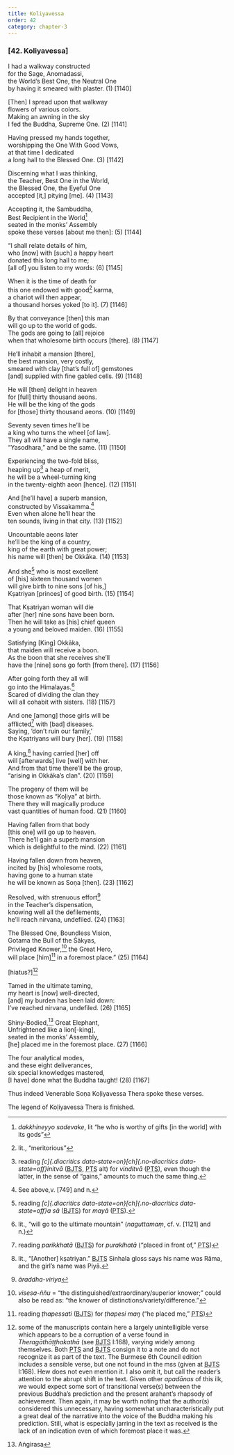 ```yaml
---
title: Koliyavessa
order: 42
category: chapter-3
---
```


### \[42. Koliyavessa\]

I had a walkway constructed  
for the Sage, Anomadassi,  
the World’s Best One, the Neutral One  
by having it smeared with plaster. (1) \[1140\]

\[Then\] I spread upon that walkway  
flowers of various colors.  
Making an awning in the sky  
I fed the Buddha, Supreme One. (2) \[1141\]

Having pressed my hands together,  
worshipping the One With Good Vows,  
at that time I dedicated  
a long hall to the Blessed One. (3) \[1142\]

Discerning what I was thinking,  
the Teacher, Best One in the World,  
the Blessed One, the Eyeful One  
accepted \[it,\] pitying \[me\]. (4) \[1143\]

Accepting it, the Sambuddha,  
Best Recipient in the World[^1]  
seated in the monks’ Assembly  
spoke these verses \[about me then\]: (5) \[1144\]

“I shall relate details of him,  
who \[now\] with \[such\] a happy heart  
donated this long hall to me;  
\[all of\] you listen to my words: (6) \[1145\]

When it is the time of death for  
this one endowed with good[^2] karma,  
a chariot will then appear,  
a thousand horses yoked \[to it\]. (7) \[1146\]

By that conveyance \[then\] this man  
will go up to the world of gods.  
The gods are going to \[all\] rejoice  
when that wholesome birth occurs \[there\]. (8) \[1147\]

He’ll inhabit a mansion \[there\],  
the best mansion, very costly,  
smeared with clay \[that’s full of\] gemstones  
\[and\] supplied with fine gabled cells. (9) \[1148\]

He will \[then\] delight in heaven  
for \[full\] thirty thousand aeons.  
He will be the king of the gods  
for \[those\] thirty thousand aeons. (10) \[1149\]

Seventy seven times he’ll be  
a king who turns the wheel \[of law\].  
They all will have a single name,  
“Yasodhara,” and be the same. (11) \[1150\]

Experiencing the two-fold bliss,  
heaping up[^3] a heap of merit,  
he will be a wheel-turning king  
in the twenty-eighth aeon \[hence\]. (12) \[1151\]

And \[he’ll have\] a superb mansion,  
constructed by Vissakamma.[^4]  
Even when alone he’ll hear the  
ten sounds, living in that city. (13) \[1152\]

Uncountable aeons later  
he’ll be the king of a country,  
king of the earth with great power;  
his name will \[then\] be Okkāka. (14) \[1153\]

And she[^5] who is most excellent  
of \[his\] sixteen thousand women  
will give birth to nine sons \[of his,\]  
Kṣatriyan \[princes\] of good birth. (15) \[1154\]

That Kṣatriyan woman will die  
after \[her\] nine sons have been born.  
Then he will take as \[his\] chief queen  
a young and beloved maiden. (16) \[1155\]

Satisfying \[King\] Okkāka,  
that maiden will receive a boon.  
As the boon that she receives she’ll  
have the \[nine\] sons go forth \[from there\]. (17) \[1156\]

After going forth they all will  
go into the Himalayas.[^6]  
Scared of dividing the clan they  
will all cohabit with sisters. (18) \[1157\]

And one \[among\] those girls will be  
afflicted[^7] with \[bad\] diseases.  
Saying, ‘don’t ruin our family,’  
the Kṣatriyans will bury \[her\]. (19) \[1158\]

A king,[^8] having carried \[her\] off  
will \[afterwards\] live \[well\] with her.  
And from that time there’ll be the group,  
“arising in Okkāka’s clan”. (20) \[1159\]

The progeny of them will be  
those known as “Koḷiya” at birth.  
There they will magically produce  
vast quantities of human food. (21) \[1160\]

Having fallen from that body  
\[this one\] will go up to heaven.  
There he’ll gain a superb mansion  
which is delightful to the mind. (22) \[1161\]

Having fallen down from heaven,  
incited by \[his\] wholesome roots,  
having gone to a human state  
he will be known as Soṇa \[then\]. (23) \[1162\]

Resolved, with strenuous effort[^9]  
in the Teacher’s dispensation,  
knowing well all the defilements,  
he’ll reach nirvana, undefiled. (24) \[1163\]

The Blessed One, Boundless Vision,  
Gotama the Bull of the Śākyas,  
Privileged Knower,[^10] the Great Hero,  
will place \[him\][^11] in a foremost place.” (25) \[1164\]

\[hiatus?\][^12]

Tamed in the ultimate taming,  
my heart is \[now\] well-directed,  
\[and\] my burden has been laid down:  
I’ve reached nirvana, undefiled. (26) \[1165\]

Shiny-Bodied,[^13] Great Elephant,  
Unfrightened like a lion\[-king\],  
seated in the monks’ Assembly,  
\[he\] placed me in the foremost place. (27) \[1166\]

The four analytical modes,  
and these eight deliverances,  
six special knowledges mastered,  
\[I have\] done what the Buddha taught! (28) \[1167\]

Thus indeed Venerable Soṇa Koḷiyavessa Thera spoke these verses.

The legend of Koḷiyavessa Thera is finished.

[^1]: *dakkhineyyo sadevake*, lit “he who is worthy of gifts \[in the world\] with its gods”

[^2]: lit., “meritorious”

[^3]: reading *[c]{.diacritics data-state=on}[ch]{.no-diacritics data-state=off}initvā* (<abbr title="Buddha Jayanthi Tripitaka Series">BJTS</abbr>, <abbr title="Pali Text Society">PTS</abbr> alt) for *vinditvā* (<abbr title="Pali Text Society">PTS</abbr>), even though the latter, in the sense of “gains,” amounts to much the same thing.

[^4]: See above,v. \[749\] and n.

[^5]: reading *[c]{.diacritics data-state=on}[ch]{.no-diacritics data-state=off}a sā* (<abbr title="Buddha Jayanthi Tripitaka Series">BJTS</abbr>) for *mayā* (<abbr title="Pali Text Society">PTS</abbr>).

[^6]: lit., “will go to the ultimate mountain” (*naguttamaṃ*, cf. v. \[1121\] and n.)

[^7]: reading *parikkhatā* (<abbr title="Buddha Jayanthi Tripitaka Series">BJTS</abbr>) for *puraklhatā* (“placed in front of,” <abbr title="Pali Text Society">PTS</abbr>)

[^8]: lit., “\[Another\] kṣatriyan.” <abbr title="Buddha Jayanthi Tripitaka Series">BJTS</abbr> Sinhala gloss says his name was Rāma, and the girl’s name was Piyā.

[^9]: *āraddha-viriya*

[^10]: *visesa-ññu* = “the distinguished/extraordinary/superior knower;” could also be read as: “the knower of distinctions/variety/difference.”

[^11]: reading *ṭhapessati* (<abbr title="Buddha Jayanthi Tripitaka Series">BJTS</abbr>) for *ṭhapesi maŋ* (“he placed me,” <abbr title="Pali Text Society">PTS</abbr>)

[^12]: some of the manuscripts contain here a largely unintelligible verse which appears to be a corruption of a verse found in *Theragāthāṭṭhakathā* (see <abbr title="Buddha Jayanthi Tripitaka Series">BJTS</abbr> I:168), varying widely among themselves. Both <abbr title="Pali Text Society">PTS</abbr> and <abbr title="Buddha Jayanthi Tripitaka Series">BJTS</abbr> consign it to a note and do not recognize it as part of the text. The Burmese 6th Council edition includes a sensible verse, but one not found in the mss (given at <abbr title="Buddha Jayanthi Tripitaka Series">BJTS</abbr> I:168). Hew does not even mention it. I also omit it, but call the reader’s attention to the abrupt shift in the text. Given other *apadānas* of this ilk, we would expect some sort of transitional verse(s) between the previous Buddha’s prediction and the present arahant’s rhapsody of achievement. Then again, it may be worth noting that the author(s) considered this unnecessary, having somewhat uncharacteristically put a great deal of the narrative into the voice of the Buddha making his prediction. Still, what is especially jarring in the text as received is the lack of an indication even of which foremost place it was.

[^13]: Aṅgirasa
